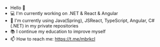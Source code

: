 - Hello 👋
- 💻 I'm currently working on .NET & React & Angular
- 🌱 I'm currently using Java(Spring), JSReact, TypeScript, Angular, C#(.NET) in my private repositories
- 📚 I continue my education to improve myself
- 📫 How to reach me: https://t.me/mbrkcl
